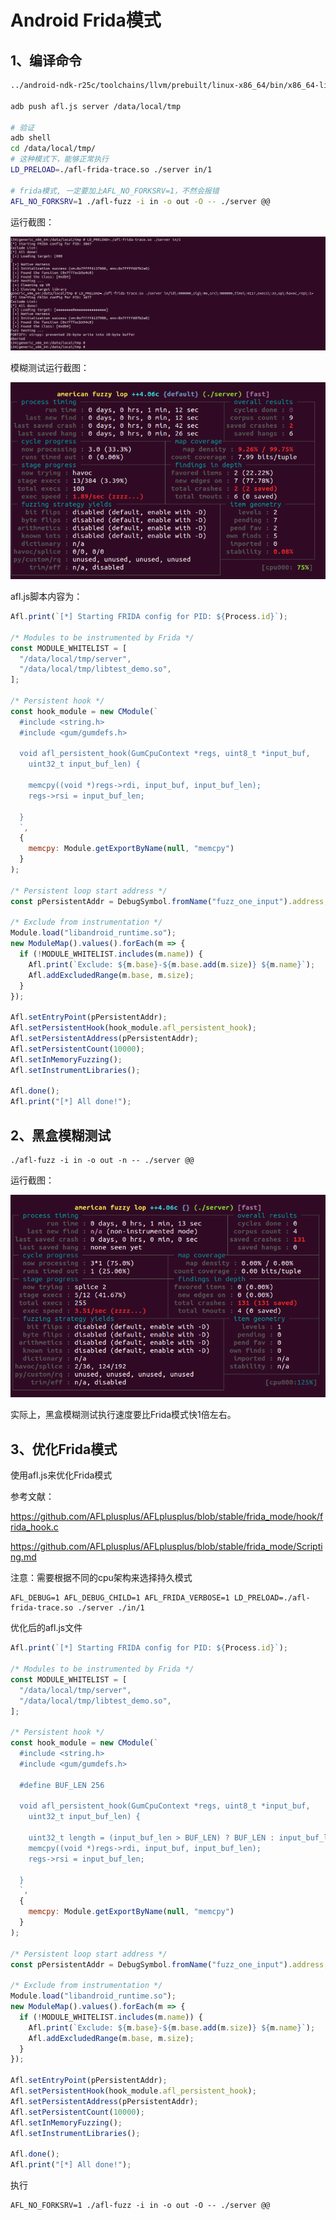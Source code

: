 # Android Frida模式

## 1、编译命令

```bash
../android-ndk-r25c/toolchains/llvm/prebuilt/linux-x86_64/bin/x86_64-linux-android26-clang  -o server server.c ./lib/vm.c -I ./lib -L ./lib -Wall -O3 -ldl -Wl,--export-dynamic,-rpath=/data/local/tmp -w

adb push afl.js server /data/local/tmp

# 验证
adb shell
cd /data/local/tmp/
# 这种模式下，能够正常执行
LD_PRELOAD=./afl-frida-trace.so ./server in/1

# frida模式, 一定要加上AFL_NO_FORKSRV=1，不然会报错
AFL_NO_FORKSRV=1 ./afl-fuzz -i in -o out -O -- ./server @@
```

运行截图：

![image-20250407152019032](readme.assets/image-20250407152019032.png)

模糊测试运行截图：

![image-20250407152451066](readme.assets/image-20250407152451066.png)



afl.js脚本内容为：

```js
Afl.print(`[*] Starting FRIDA config for PID: ${Process.id}`);

/* Modules to be instrumented by Frida */
const MODULE_WHITELIST = [
  "/data/local/tmp/server",
  "/data/local/tmp/libtest_demo.so",
];

/* Persistent hook */
const hook_module = new CModule(`
  #include <string.h>
  #include <gum/gumdefs.h>

  void afl_persistent_hook(GumCpuContext *regs, uint8_t *input_buf,
    uint32_t input_buf_len) {

    memcpy((void *)regs->rdi, input_buf, input_buf_len);
    regs->rsi = input_buf_len;

  }
  `,
  {
    memcpy: Module.getExportByName(null, "memcpy")
  }
);

/* Persistent loop start address */
const pPersistentAddr = DebugSymbol.fromName("fuzz_one_input").address;

/* Exclude from instrumentation */
Module.load("libandroid_runtime.so");
new ModuleMap().values().forEach(m => {
  if (!MODULE_WHITELIST.includes(m.name)) {
    Afl.print(`Exclude: ${m.base}-${m.base.add(m.size)} ${m.name}`);
    Afl.addExcludedRange(m.base, m.size);
  }
});

Afl.setEntryPoint(pPersistentAddr);
Afl.setPersistentHook(hook_module.afl_persistent_hook);
Afl.setPersistentAddress(pPersistentAddr);
Afl.setPersistentCount(10000);
Afl.setInMemoryFuzzing();
Afl.setInstrumentLibraries();

Afl.done();
Afl.print("[*] All done!");
```







## 2、黑盒模糊测试

```
./afl-fuzz -i in -o out -n -- ./server @@
```

运行截图：

![image-20250407153012853](readme.assets/image-20250407153012853.png)



实际上，黑盒模糊测试执行速度要比Frida模式快1倍左右。



## 3、优化Frida模式

使用afl.js来优化Frida模式



参考文献：

https://github.com/AFLplusplus/AFLplusplus/blob/stable/frida_mode/hook/frida_hook.c

https://github.com/AFLplusplus/AFLplusplus/blob/stable/frida_mode/Scripting.md



注意：需要根据不同的cpu架构来选择持久模式

```
AFL_DEBUG=1 AFL_DEBUG_CHILD=1 AFL_FRIDA_VERBOSE=1 LD_PRELOAD=./afl-frida-trace.so ./server ./in/1
```



优化后的afl.js文件

```js
Afl.print(`[*] Starting FRIDA config for PID: ${Process.id}`);

/* Modules to be instrumented by Frida */
const MODULE_WHITELIST = [
  "/data/local/tmp/server",
  "/data/local/tmp/libtest_demo.so",
];

/* Persistent hook */
const hook_module = new CModule(`
  #include <string.h>
  #include <gum/gumdefs.h>

  #define BUF_LEN 256

  void afl_persistent_hook(GumCpuContext *regs, uint8_t *input_buf,
    uint32_t input_buf_len) {

    uint32_t length = (input_buf_len > BUF_LEN) ? BUF_LEN : input_buf_len;
    memcpy((void *)regs->rdi, input_buf, input_buf_len);
    regs->rsi = input_buf_len;

  }
  `,
  {
    memcpy: Module.getExportByName(null, "memcpy")
  }
);

/* Persistent loop start address */
const pPersistentAddr = DebugSymbol.fromName("fuzz_one_input").address;

/* Exclude from instrumentation */
Module.load("libandroid_runtime.so");
new ModuleMap().values().forEach(m => {
  if (!MODULE_WHITELIST.includes(m.name)) {
    Afl.print(`Exclude: ${m.base}-${m.base.add(m.size)} ${m.name}`);
    Afl.addExcludedRange(m.base, m.size);
  }
});

Afl.setEntryPoint(pPersistentAddr);
Afl.setPersistentHook(hook_module.afl_persistent_hook);
Afl.setPersistentAddress(pPersistentAddr);
Afl.setPersistentCount(10000);
Afl.setInMemoryFuzzing();
Afl.setInstrumentLibraries();

Afl.done();
Afl.print("[*] All done!");
```



执行

```
AFL_NO_FORKSRV=1 ./afl-fuzz -i in -o out -O -- ./server @@
```

